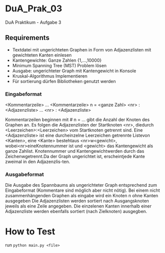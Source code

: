 
# DuA_Prak_03

DuA Praktikum - Aufgabe 3

  

## Requirements

- Textdatei mit ungerichteten Graphen in Form von Adjazenzlisten mit gewichteten Kanten einlesen
- Kantengewichte: Ganze Zahlen {1,...,10000}
- Minimum Spanning Tree (MST) Problem lösen
- Ausgabe: ungerichteter Graph mit Kantengewicht in Konsole
- Kruskal-Algorithmus Implementieren
- Für sortierung dürfen Bibliotheken genutzt werden


### Eingabeformat
\<Kommentarzeile>
...
\<Kommentarzeile>
n = \<ganze  Zahl>
\<nr> : \<Adjazenzliste>
...
\<nr> : \<Adjazenzliste>


Kommentarzeilen beginnen mit #
n = ... gibt die Anzahl der Knoten des Graphen an.
Es folgen die Adjazenzlisten der Startknoten \<nr>, diedurch \<Leerzeichen>:\<Leerzeichen> vom Startknoten getrennt sind. Eine \<Adjazenzliste> ist eine durcheinzelne Leerzeichen getrennte Listevon \<Kanten>, eine \<Kante> bestehtaus \<nr>w\<gewicht>, wobei\<nr>eineKnotennummer ist und \<gewicht> das Kantengewicht als ganze Zahlist. Knotennummer und Kantengewichtwerden durch das Zeichenwgetrennt.Da der Graph ungerichtet ist, erscheintjede Kante zweimal in den Adjazenzlis-ten.

### Ausgabeformat
Die Ausgabe des Spannbaums als ungerichteter Graph entsprechend zum Eingabeformat (Kommentare sind möglich aber nicht nötig).
Bei einem nicht zusammenhängenden Graphen als eingabe wird ein Knoten n ohne Kanten ausgegeben
Die Adjazenzlisten werden sortiert nach Ausgangsknoten jeweils als eine Zeile angegeben. Die einzelenen Kanten innerhalb einer Adjazenzliste werden ebenfalls sortiert (nach Zielknoten) ausgegben.

# How to Test
run `python main.py <file>`